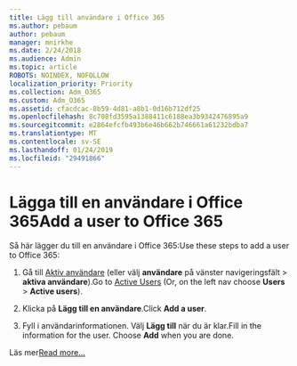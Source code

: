 ```yaml
---
title: Lägg till användare i Office 365
ms.author: pebaum
author: pebaum
manager: mnirkhe
ms.date: 2/24/2018
ms.audience: Admin
ms.topic: article
ROBOTS: NOINDEX, NOFOLLOW
localization_priority: Priority
ms.collection: Adm_O365
ms.custom: Adm_O365
ms.assetid: cfacdcac-8b59-4d81-a8b1-0d16b712df25
ms.openlocfilehash: 8c708fd3595a1388411c6188ea3b9342476895a9
ms.sourcegitcommit: e2864efcfb493b6e46b662b746661a61232bdba7
ms.translationtype: MT
ms.contentlocale: sv-SE
ms.lasthandoff: 01/24/2019
ms.locfileid: "29491866"
---
```

# <a name="add-a-user-to-office-365"></a><span data-ttu-id="51c21-102">Lägga till en användare i Office 365</span><span class="sxs-lookup"><span data-stu-id="51c21-102">Add a user to Office 365</span></span>

<span data-ttu-id="51c21-103">Så här lägger du till en användare i Office 365:</span><span class="sxs-lookup"><span data-stu-id="51c21-103">Use these steps to add a user to Office 365:</span></span>
  
1. <span data-ttu-id="51c21-104">Gå till [Aktiv användare](https://support.office.com/article/https://portal.office.com/adminportal/home.aspx#/users) (eller välj **användare** på vänster navigeringsfält \> **aktiva användare**).</span><span class="sxs-lookup"><span data-stu-id="51c21-104">Go to [Active Users](https://support.office.com/article/https://portal.office.com/adminportal/home.aspx#/users) (Or, on the left nav choose **Users** \> **Active users**).</span></span>
    
2. <span data-ttu-id="51c21-105">Klicka på **Lägg till en användare**.</span><span class="sxs-lookup"><span data-stu-id="51c21-105">Click **Add a user**.</span></span>
    
3. <span data-ttu-id="51c21-p101">Fyll i användarinformationen. Välj **Lägg till** när du är klar.</span><span class="sxs-lookup"><span data-stu-id="51c21-p101">Fill in the information for the user. Choose **Add** when you are done.</span></span> 
    
<span data-ttu-id="51c21-108">Läs mer</span><span class="sxs-lookup"><span data-stu-id="51c21-108">[Read more...](https://support.office.com/article/1970f7d6-03b5-442f-b385-5880b9c256ec)</span></span>
  

